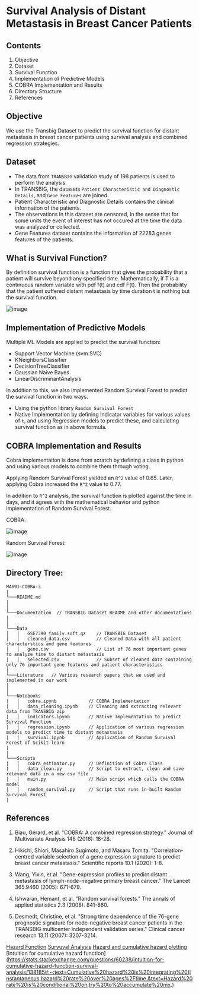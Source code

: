 # Survival Analysis of Distant Metastasis in Breast Cancer Patients

## Contents
1. Objective
2. Dataset
3. Survival Function
4. Implementation of Predictive Models
5. COBRA Implementation and Results
7. Directory Structure
8. References

## Objective

We use the Transbig Dataset to predict the survival function for distant metastasis in breast cancer patients using survival analysis and combined regression strategies. 


## Dataset

* The data from `TRANSBIG` validation study of 198 patients is used to perform the analysis.
* In TRANSBIG, the datasets `Patient Characteristic and Diagnostic Details`, and `Gene Features` are joined.
* Patient Characteristic and Diagnostic Details contains the clinical information of the patients.
* The observations in this dataset are censored, in the sense that for some units the event of interest has not occured at the time the data was analyzed or collected.
* Gene Features dataset contains the information of 22283 genes features of the patients.

 
## What is Survival Function?

By definition survival function is a function that gives the probability that a patient will survive beyond any specified time. 
Mathematically, if T is a continuous random variable with pdf f(t) and cdf F(t). Then the probability that the patient suffered distant metastasis by time duration t is nothing but the survival function. 

![image](https://user-images.githubusercontent.com/50804314/140692638-e80749d1-3662-4d80-9b99-a638ab61483b.png)

## Implementation of Predictive Models
Multiple ML Models are applied to predict the survival function:
<ul>
 <li> Support Vector Machine (svm.SVC)
 <li> KNeighborsClassifier
 <li> DecisionTreeClassifier
 <li> Gaussian Naive Bayes
 <li>  LinearDiscriminantAnalysis
</ul>

In addition to this, we also implemented Random Survival Forest to predict the survival function in two ways. 
* Using the python library `Random Survival Forest`
* Native Implementation by defining Indicator variables for various values of `t`, and using Regression models to predict these, and calculating survival function as in above formula. 

## COBRA Implementation and Results

Cobra implementation is done from scratch by defining a class in python and using various models to combine them through voting. 

Applying Random Survival Forest yielded an `R^2` value of 0.65. Later, applying Cobra increased the `R^2` value to 0.77. 

In addition to `R^2` analysis, the survival function is plotted against the time in days, and it agrees with the mathematical behavior and python implementation of Random Survival Forest.

COBRA:

![image](https://user-images.githubusercontent.com/50804314/140694209-2c29fe58-440c-408d-aa9f-b3fdf2fd473f.png)

Random Survival Forest:

![image](https://user-images.githubusercontent.com/50804314/140694262-edf24fc5-a91d-4037-852a-2d2ce671a8df.png)


## Directory Tree:

```
MA691-COBRA-3
|
└───README.md
|   
│
└───Documentation  // TRANSBIG Dataset README and other documentations
|
│
└───Data
│   │   GSE7390_family.soft.gz    // TRANSBIG Dataset
│   │   cleaned_data.csv          // Cleaned Data with all patient characterstics and gene features 
│   │   gene.csv                  // List of 76 most important genes to analyze time to distant metastasis
|   |   selected.csv              // Subset of cleaned data containing only 76 important gene features and patient characteristics
│      
└───Literature   // Various research papers that we used and implemented in our work
│   
│   
└───Notebooks
|   │   cobra.ipynb            // COBRA Implementation 
|   │   data_cleaning.ipynb    // Cleaning and extracting relevant data from TRANSBIG zip
|   │   indicators.ipynb       // Native Implementation to predict Survival Function
|   │   regression.ipynb       // Application of various regression models to predict time to distant metastasis
|   │   survival.ipynb         // Application of Random Survival Forest of Scikit-learn
|
|
└───Scripts
|   │   cobra_estimator.py     // Definition of Cobra Class
|   │   data_clean.py          // Script to extract, clean and save relevant data in a new csv file
|   │   main.py                // Main script which calls the COBRA model
|   │   random_survival.py     // Script that runs in-built Random Survival Forest 
|
```

## References
1. Biau, Gérard, et al. "COBRA: A combined regression strategy." Journal of Multivariate Analysis 146 (2016): 18-28.

2. Hikichi, Shiori, Masahiro Sugimoto, and Masaru Tomita. "Correlation-centred variable selection of a gene expression signature to predict breast cancer metastasis." Scientific reports 10.1 (2020): 1-8.

3. Wang, Yixin, et al. "Gene-expression profiles to predict distant metastasis of lymph-node-negative primary breast cancer." The Lancet 365.9460 (2005): 671-679.

4. Ishwaran, Hemant, et al. "Random survival forests." The annals of applied statistics 2.3 (2008): 841-860.

5. Desmedt, Christine, et al. "Strong time dependence of the 76-gene prognostic signature for node-negative breast cancer patients in the TRANSBIG multicenter independent validation series." Clinical cancer research 13.11 (2007): 3207-3214.

[Hazard Function](https://www.statisticshowto.com/hazard-function/)
[Survuval Analysis](https://en.wikipedia.org/wiki/Survival_analysis)
[Hazard and cumulative hazard plotting](https://www.itl.nist.gov/div898/handbook/apr/section2/apr222.htm)
[Intuition for cumulative hazard function](https://stats.stackexchange.com/questions/60238/intuition-for-cumulative-hazard-function-survival-analysis/138185#:~:text=Cumulative%20hazard%20is%20integrating%20(instantaneous,hazard%20rate%20over%20ages%2Ftime.&text=Hazard%20rate%20is%20conditional%20on,try%20to%20accumulate%20mx.)
